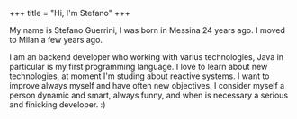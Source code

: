 +++
title = "Hi, I'm Stefano"
+++

My name is Stefano Guerrini, I was born in Messina 24 years ago. 
I moved to Milan a few years ago.

I am an backend developer who working with varius technologies, Java in particular is my first programming language. 
I love to learn about new technologies, at moment I'm studing about reactive systems.
I want to improve always myself and have often new objectives.
I consider myself a person dynamic and smart, always funny, and when is necessary a serious and finicking developer. :)
